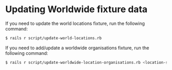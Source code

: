 # Updating Worldwide fixture data

If you need to update the world locations fixture, run the following command:

```bash
$ rails r script/update-world-locations.rb
```

If you need to add/update a worldwide organisations fixture, run the following command:

```bash
$ rails r script/update-worldwide-location-organisations.rb <location-slug>
```
